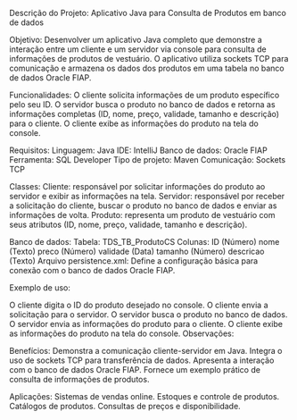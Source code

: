 
Descrição do Projeto: Aplicativo Java para Consulta de Produtos em banco de dados

Objetivo:
Desenvolver um aplicativo Java completo que demonstre a interação entre um cliente e um servidor via console para consulta de informações de produtos de vestuário. O aplicativo utiliza sockets TCP para comunicação e armazena os dados dos produtos em uma tabela no banco de dados Oracle FIAP.

Funcionalidades:
O cliente solicita informações de um produto específico pelo seu ID.
O servidor busca o produto no banco de dados e retorna as informações completas (ID, nome, preço, validade, tamanho e descrição) para o cliente.
O cliente exibe as informações do produto na tela do console.

Requisitos:
Linguagem: Java
IDE: IntelliJ
Banco de dados: Oracle FIAP
Ferramenta: SQL Developer
Tipo de projeto: Maven
Comunicação: Sockets TCP

Classes:
Cliente: responsável por solicitar informações do produto ao servidor e exibir as informações na tela.
Servidor: responsável por receber a solicitação do cliente, buscar o produto no banco de dados e enviar as informações de volta.
Produto: representa um produto de vestuário com seus atributos (ID, nome, preço, validade, tamanho e descrição).

Banco de dados:
Tabela: TDS_TB_ProdutoCS
Colunas:
ID (Número)
nome (Texto)
preco (Número)
validade (Data)
tamanho (Número)
descricao (Texto)
Arquivo persistence.xml:
Define a configuração básica para conexão com o banco de dados Oracle FIAP.

Exemplo de uso:

O cliente digita o ID do produto desejado no console.
O cliente envia a solicitação para o servidor.
O servidor busca o produto no banco de dados.
O servidor envia as informações do produto para o cliente.
O cliente exibe as informações do produto na tela do console.
Observações:


Benefícios:
Demonstra a comunicação cliente-servidor em Java.
Integra o uso de sockets TCP para transferência de dados.
Apresenta a interação com o banco de dados Oracle FIAP.
Fornece um exemplo prático de consulta de informações de produtos.

Aplicações:
Sistemas de vendas online.
Estoques e controle de produtos.
Catálogos de produtos.
Consultas de preços e disponibilidade.



